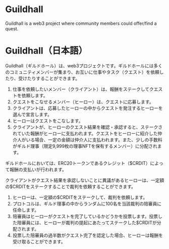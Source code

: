 # Guildhall
Guildhall is a web3 project where community members could offer/find a quest.

# Guildhall（日本語）

Guildhall（ギルドホール）は、web3プロジェクトです。ギルドホールには多くのコミュニティメンバーが集まり、お互いに仕事やタスク（クエスト）を依頼したり、受けたりすることができます。
1. 仕事を依頼したいメンバー（クライアント）は、報酬をステークしてクエストを依頼します。
2. クエストをこなせるメンバー（ヒーロー）は、クエストに応募します。
3. クライアントは、応募したヒーローの中からクエストを発注するヒーローを選んで宣言します。
4. ヒーローはクエストをこなします。
5. クライアントが、ヒーローのクエスト結果を確認・承認すると、ステークされていた報酬がヒーローに支払われます。クエストをヒーローに紹介した仲介人がいる場合、一定の金額は仲介人に支払われます。また、少しの手数料がギルド理事（限定9,999枚の理事NFTを保有するメンバー）に分配されます。

ギルドホールにおいては、ERC20トークンであるクレジット（$CRDIT）によって報酬の支払いが行われます。

クライアントがクエスト結果を承認しないことに異議があるヒーローは、一定額の$CRDITをステークすることで裁判を依頼することができます。
1. ヒーローは、一定額の$CRDITをステークして、裁判を依頼します。
2. プロトコルは、ギルド理事の中からランダムに100名を当該裁判の陪審員に任命します。
3. 陪審員はヒーローがクエストを完了しているかどうかを投票します。投票した陪審員には、ヒーローが裁判の提起にあたってステークした$CRDITが分配されます。
4. 投票した陪審員の過半数がクエスト完了を認定した場合、ヒーローは報酬を受け取ることができます。
